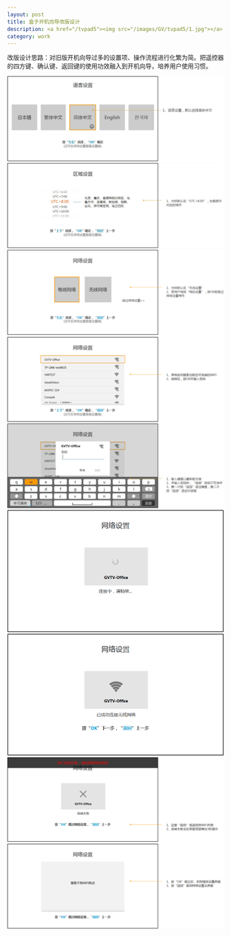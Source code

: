 ```yaml
---
layout: post
title: 盒子开机向导改版设计
description: <a href="/tvpad5"><img src="/images/GV/tvpad5/1.jpg"></a>
category: work
---
```


改版设计思路：对旧版开机向导过多的设置项、操作流程进行化繁为简。把遥控器的四方键、确认键、返回键的使用功效融入到开机向导，培养用户使用习惯。

<img src="/images/GV/tvpad5/1.jpg">
<img src="/images/GV/tvpad5/2.jpg">
<img src="/images/GV/tvpad5/3.jpg">
<img src="/images/GV/tvpad5/4.png">
<img src="/images/GV/tvpad5/5.jpg">
<img src="/images/GV/tvpad5/6.png">
<img src="/images/GV/tvpad5/7.png">
<img src="/images/GV/tvpad5/8.png">
<img src="/images/GV/tvpad5/9.png">